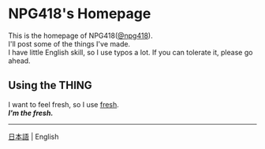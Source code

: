 # NPG418's Homepage

This is the homepage of NPG418([@npg418](https://github.com/npg418)).  
I'll post some of the things I've made.  
I have little English skill, so I use typos a lot. If you can tolerate it, please go ahead.

## Using the THING

I want to feel fresh, so I use [fresh](https://fresh.deno.dev/).  
***I'm the fresh.***

---
[日本語](./README.md) | English

